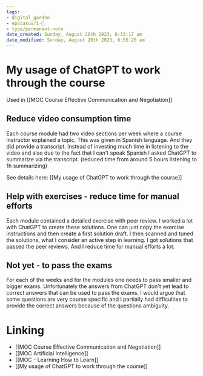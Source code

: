 ```yaml
---
tags: 
- digital_garden
- epstatus/1-🌱
- type/permanent-note
date_created: Sunday, August 20th 2023, 6:53:17 am
date_modified: Sunday, August 20th 2023, 6:55:26 am
---
```

# My usage of ChatGPT to work through the course
Used in [[MOC Course Effective Communication and Negotiation]]
## Reduce video consumption time
Each course module had two video sections per week where a course instructor explained a topic. This was given in Spanish language. And they did provide a transcript. Instead of investing much time in listening to the video and also due to the fact that I can't speak Spanish I asked ChatGPT to summarize via the transcript. (reduced time from around 5 hours listening to 1h summarizing)

See details here: [[My usage of ChatGPT to work through the course]]

## Help with exercises - reduce time for manual efforts
Each module contained a detailed exercise with peer review. I worked a lot with ChatGPT to create these solutions. One can just copy the exercise instructions and then create a first solution draft. I then scanned and tuned the solutions, what I consider an active step in learning.
I got solutions that passed the peer reviews. And I reduce time for manual efforts a lot.

## Not yet - to pass the exams
For each of the weeks and for the modules one needs to pass smaller and bigger exams. Unfortunately the answers from ChatGPT don't yet lead to correct answers that can be used to pass the exams. I would argue that some questions are very course specific and I partially had difficulties to provide the correct answers because of the questions ambiguity.

# Linking
+ [[MOC Course Effective Communication and Negotiation]]
+ [[MOC Artificial Intelligence]]
+ [[MOC - Learning How to Learn]]
+ [[My usage of ChatGPT to work through the course]]

